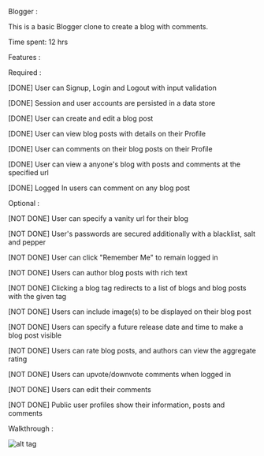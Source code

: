 Blogger :

This is a basic Blogger clone to create a blog with comments.

Time spent: 12 hrs

Features :

Required :

 [DONE] User can Signup, Login and Logout with input validation
 
 [DONE] Session and user accounts are persisted in a data store
 
 [DONE] User can create and edit a blog post
 
 [DONE] User can view blog posts with details on their Profile
 
 [DONE] User can comments on their blog posts on their Profile
 
 [DONE] User can view a anyone's blog with posts and comments at the specified url
 
 [DONE] Logged In users can comment on any blog post
 
Optional :

 [NOT DONE] User can specify a vanity url for their blog
 
 [NOT DONE] User's passwords are secured additionally with a blacklist, salt and pepper
 
 [NOT DONE] User can click "Remember Me" to remain logged in
 
 [NOT DONE] Users can author blog posts with rich text
 
 [NOT DONE] Clicking a blog tag redirects to a list of blogs and blog posts with the given tag
 
 [NOT DONE] Users can include image(s) to be displayed on their blog post
 
 [NOT DONE] Users can specify a future release date and time to make a blog post visible
 
 [NOT DONE] Users can rate blog posts, and authors can view the aggregate rating
 
 [NOT DONE] Users can upvote/downvote comments when logged in
 
 [NOT DONE] Users can edit their comments
 
 [NOT DONE] Public user profiles show their information, posts and comments
 

Walkthrough :

![alt tag](https://github.com/sathishragu/blogger-demo/blob/master/blogger-demo-screen.gif)
